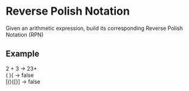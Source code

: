 # Reverse Polish Notation

Given an arithmetic expression, build its corresponding Reverse Polish Notation (RPN)

## Example
2 + 3 -> 23+ <br />
( ){ -> false <br />
[(){[}] -> false